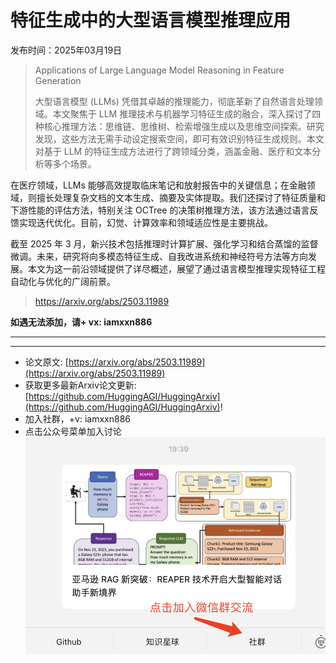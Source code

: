 # 特征生成中的大型语言模型推理应用
发布时间：2025年03月19日


> Applications of Large Language Model Reasoning in Feature Generation
>
> 大型语言模型 (LLMs) 凭借其卓越的推理能力，彻底革新了自然语言处理领域。本文聚焦于 LLM 推理技术与机器学习特征生成的融合，深入探讨了四种核心推理方法：思维链、思维树、检索增强生成以及思维空间探索。研究发现，这些方法无需手动设定搜索空间，即可有效识别特征生成规则。本文对基于 LLM 的特征生成方法进行了跨领域分类，涵盖金融、医疗和文本分析等多个场景。

在医疗领域，LLMs 能够高效提取临床笔记和放射报告中的关键信息；在金融领域，则擅长处理复杂文档的文本生成、摘要及实体提取。我们还探讨了特征质量和下游性能的评估方法，特别关注 OCTree 的决策树推理方法，该方法通过语言反馈实现迭代优化。目前，幻觉、计算效率和领域适应性是主要挑战。

截至 2025 年 3 月，新兴技术包括推理时计算扩展、强化学习和结合蒸馏的监督微调。未来，研究将向多模态特征生成、自我改进系统和神经符号方法等方向发展。本文为这一前沿领域提供了详尽概述，展望了通过语言模型推理实现特征工程自动化与优化的广阔前景。
>
> https://arxiv.org/abs/2503.11989

**如遇无法添加，请+ vx: iamxxn886**
<hr />


<hr />

- 论文原文: [https://arxiv.org/abs/2503.11989](https://arxiv.org/abs/2503.11989)
- 获取更多最新Arxiv论文更新: [https://github.com/HuggingAGI/HuggingArxiv](https://github.com/HuggingAGI/HuggingArxiv)!
- 加入社群，+v: iamxxn886
- 点击公众号菜单加入讨论
![](https://raw.githubusercontent.com/HuggingAGI/wx_assets/main/2024/07/31/1722434818326-94339e92-22f1-4472-9d27-fed232f70b5d.jpeg)